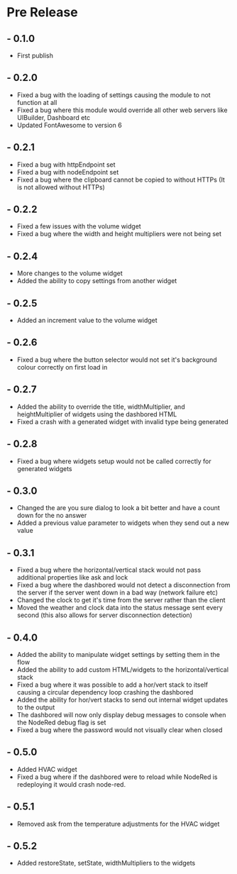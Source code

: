 # Pre Release
## - 0.1.0
* First publish
## - 0.2.0
* Fixed a bug with the loading of settings causing the module to not function at all
* Fixed a bug where this module would override all other web servers like UIBuilder, Dashboard etc
* Updated FontAwesome to version 6
## - 0.2.1
* Fixed a bug with httpEndpoint set
* Fixed a bug with nodeEndpoint set
* Fixed a bug where the clipboard cannot be copied to without HTTPs (It is not allowed without HTTPs)
## - 0.2.2
* Fixed a few issues with the volume widget
* Fixed a bug where the width and height multipliers were not being set
## - 0.2.4
* More changes to the volume widget
* Added the ability to copy settings from another widget
## - 0.2.5
* Added an increment value to the volume widget
## - 0.2.6
* Fixed a bug where the button selector would not set it's background colour correctly on first load in
## - 0.2.7
* Added the ability to override the title, widthMultiplier, and heightMultiplier of widgets using the dashbored HTML
* Fixed a crash with a generated widget with invalid type being generated
## - 0.2.8
* Fixed a bug where widgets setup would not be called correctly for generated widgets
## - 0.3.0
* Changed the are you sure dialog to look a bit better and have a count down for the no answer
* Added a previous value parameter to widgets when they send out a new value
## - 0.3.1
* Fixed a bug where the horizontal/vertical stack would not pass additional properties like ask and lock
* Fixed a bug where the dashbored would not detect a disconnection from the server if the server went down in a bad way (network failure etc)
* Changed the clock to get it's time from the server rather than the client
* Moved the weather and clock data into the status message sent every second (this also allows for server disconnection detection)
## - 0.4.0
* Added the ability to manipulate widget settings by setting them in the flow
* Added the ability to add custom HTML/widgets to the horizontal/vertical stack
* Fixed a bug where it was possible to add a hor/vert stack to itself causing a circular dependency loop crashing the dashbored
* Added the ability for hor/vert stacks to send out internal widget updates to the output
* The dashbored will now only display debug messages to console when the NodeRed debug flag is set
* Fixed a bug where the password would not visually clear when closed
## - 0.5.0
* Added HVAC widget
* Fixed a bug where if the dashbored were to reload while NodeRed is redeploying it would crash node-red.
## - 0.5.1
* Removed ask from the temperature adjustments for the HVAC widget
## - 0.5.2
* Added restoreState, setState, widthMultipliers to the widgets
